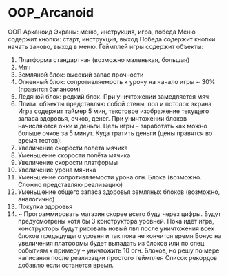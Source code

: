 # OOP_Arcanoid
ООП Арканоид
Экраны: меню, инструкция, игра, победа
Меню содержит кнопки: старт, инструкция, выход
Победа содержит кнопки: начать заново, выход в меню.
Геймплей игры содержит объекты:
1)	Платформа стандартная (возможно маленькая, большая)
2)	Мяч
3)	Земляной блок: высокий запас прочности
4)	Огненный блок: сопротивляемость к урону на начало игры ~ 30% (правится балансом)
5)	Ледяной блок: редкий блок. При уничтожении замедляется мяч
6)	Плита: объекты представляю собой стены, пол и потолок экрана
Игра содержит таймер 5 мин, текстовое изображение текущего запаса здоровья, очков, денег. При уничтожении блоков начисляются очки и деньги. Цель игры – заработать как можно больше очков за 5 минут.
Куда тратить деньги (цены правятся во время тестов):
1)	Увеличение скорости полёта мячика
2)	Уменьшение скорости полёта мячика
3)	Увеличение скорости платформы
4)	Увеличение урона мячика
5)	Уменьшение сопротивляемости урона огн. Блока (возможно. Сложно представляю реализацию)
6)	Уменьшение общего запаса здоровья земляных блоков (возможно, аналогично)
7)	Покупка здоровья
8)	~
Программировать магазин скорее всего буду через цифры.
Будут предусмотрены хотя бы 3 конструктора уровней. Пока идёт игра, конструкторы будут рисовать новый лвл после уничтожения всех блоков предыдущего уровня и так пока не кончится время
Бонус на увеличения платформы будет выпадать из блоков или по спец событиям к примеру – уничтожить 10 огн. Блоков, но решу по мере написания после реализации простого геймплея
Список рекордов добавлю если останется время.

